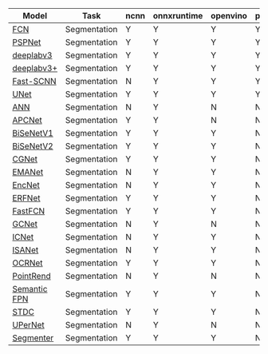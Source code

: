 | Model | Task | ncnn | onnxruntime | openvino | pplnn | tensorrt | torchscript |
|-----|-----|-----|-----|-----|-----|-----|-----|
| [FCN](https://github.com/open-mmlab/mmsegmentation/tree/1.x/configs/fcn) | Segmentation | Y | Y | Y | Y | N | Y |
| [PSPNet](https://github.com/open-mmlab/mmsegmentation/tree/1.x/configs/pspnet) | Segmentation | Y | Y | Y | Y | N | Y |
| [deeplabv3](https://github.com/open-mmlab/mmsegmentation/tree/1.x/configs/deeplabv3) | Segmentation | Y | Y | Y | Y | N | Y |
| [deeplabv3+](https://github.com/open-mmlab/mmsegmentation/tree/1.x/configs/deeplabv3plus) | Segmentation | Y | Y | Y | Y | N | Y |
| [Fast-SCNN](https://github.com/open-mmlab/mmsegmentation/tree/1.x/configs/fastscnn) | Segmentation | N | Y | Y | Y | N | Y |
| [UNet](https://github.com/open-mmlab/mmsegmentation/tree/1.x/configs/unet) | Segmentation | Y | Y | Y | Y | N | Y |
| [ANN](https://github.com/open-mmlab/mmsegmentation/tree/1.x/configs/ann) | Segmentation | N | Y | N | N | N | Y |
| [APCNet](https://github.com/open-mmlab/mmsegmentation/tree/1.x/configs/apcnet) | Segmentation | Y | Y | N | N | N | Y |
| [BiSeNetV1](https://github.com/open-mmlab/mmsegmentation/tree/1.x/configs/bisenetv1) | Segmentation | Y | Y | Y | N | N | Y |
| [BiSeNetV2](https://github.com/open-mmlab/mmsegmentation/tree/1.x/configs/bisenetv2) | Segmentation | Y | Y | Y | N | N | Y |
| [CGNet](https://github.com/open-mmlab/mmsegmentation/tree/1.x/configs/cgnet) | Segmentation | Y | Y | Y | N | N | Y |
| [EMANet](https://github.com/open-mmlab/mmsegmentation/tree/1.x/configs/emanet) | Segmentation | N | Y | Y | N | N | Y |
| [EncNet](https://github.com/open-mmlab/mmsegmentation/tree/1.x/configs/encnet) | Segmentation | N | Y | Y | N | N | Y |
| [ERFNet](https://github.com/open-mmlab/mmsegmentation/tree/1.x/configs/erfnet) | Segmentation | Y | Y | Y | N | Y | Y |
| [FastFCN](https://github.com/open-mmlab/mmsegmentation/tree/1.x/configs/fastfcn) | Segmentation | Y | Y | Y | N | N | Y |
| [GCNet](https://github.com/open-mmlab/mmsegmentation/tree/1.x/configs/gcnet) | Segmentation | N | Y | N | N | N | Y |
| [ICNet](https://github.com/open-mmlab/mmsegmentation/tree/1.x/configs/icnet) | Segmentation | N | Y | Y | N | N | Y |
| [ISANet](https://github.com/open-mmlab/mmsegmentation/tree/1.x/configs/isanet) | Segmentation | N | Y | Y | N | N | N |
| [OCRNet](https://github.com/open-mmlab/mmsegmentation/tree/1.x/configs/ocrnet) | Segmentation | Y | Y | Y | N | Y | Y |
| [PointRend](https://github.com/open-mmlab/mmsegmentation/tree/1.x/configs/point_rend) | Segmentation | N | Y | N | N | N | Y |
| [Semantic FPN](https://github.com/open-mmlab/mmsegmentation/tree/1.x/configs/sem_fpn) | Segmentation | Y | Y | Y | N | Y | Y |
| [STDC](https://github.com/open-mmlab/mmsegmentation/tree/1.x/configs/stdc) | Segmentation | Y | Y | Y | N | N | Y |
| [UPerNet](https://github.com/open-mmlab/mmsegmentation/tree/1.x/configs/upernet) | Segmentation | N | Y | N | N | N | Y |
| [Segmenter](https://github.com/open-mmlab/mmsegmentation/tree/1.x/configs/segmenter) | Segmentation | Y | Y | Y | N | Y | Y |
